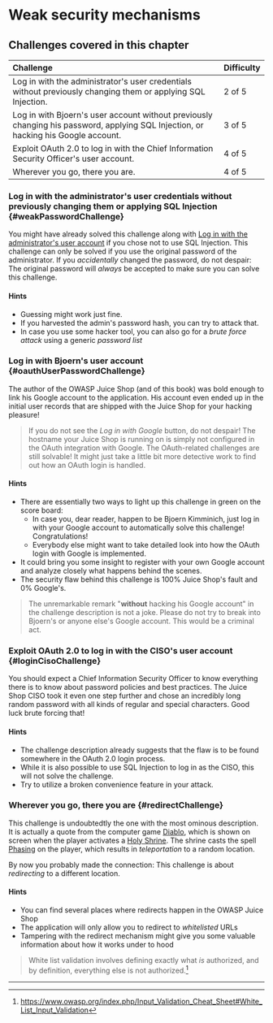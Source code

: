 # Weak security mechanisms

## Challenges covered in this chapter

| Challenge                                                                                                                          | Difficulty |
|:-----------------------------------------------------------------------------------------------------------------------------------|:-----------|
| Log in with the administrator's user credentials without previously changing them or applying SQL Injection.                       | 2 of 5     |
| Log in with Bjoern's user account without previously changing his password, applying SQL Injection, or hacking his Google account. | 3 of 5     |
| Exploit OAuth 2.0 to log in with the Chief Information Security Officer's user account.                                            | 4 of 5     |
| Wherever you go, there you are.                                                                                                    | 4 of 5     |

### Log in with the administrator's user credentials without previously changing them or applying SQL Injection {#weakPasswordChallenge}

You might have already solved this challenge along with
[Log in with the administrator's user account](sqli.md#loginAdminChallenge)
if you chose not to use SQL Injection. This challenge can only be solved
if you use the original password of the administrator. If you
_accidentally_ changed the password, do not despair: The original
password will _always_ be accepted to make sure you can solve this
challenge.

#### Hints

* Guessing might work just fine.
* If you harvested the admin's password hash, you can try to attack
  that.
* In case you use some hacker tool, you can also go for a _brute force
  attack_ using a generic _password list_

### Log in with Bjoern's user account {#oauthUserPasswordChallenge}

The author of the OWASP Juice Shop (and of this book) was bold enough to
link his Google account to the application. His account even ended up in
the initial user records that are shipped with the Juice Shop for your
hacking pleasure!

> If you do not see the _Log in with Google_ button, do not despair! The hostname your
  Juice Shop is running on is simply not configured in the OAuth integration with Google.
  The OAuth-related challenges are still solvable! It might just take a little bit more detective
  work to find out how an OAuth login is handled.

#### Hints

* There are essentially two ways to light up this challenge in green on the score board:
  * In case you, dear reader, happen to be Bjoern Kimminich, just log in with your Google
    account to automatically solve this challenge! Congratulations!
  * Everybody else might want to take detailed look into how the OAuth login with Google
    is implemented.
* It could bring you some insight to register with your own Google account and
  analyze closely what happens behind the scenes.
* The security flaw behind this challenge is 100% Juice Shop's fault and 0% Google's.

> The unremarkable remark "__without__ hacking his Google account" in the
  challenge description is not a joke. Please do not try to break into
  Bjoern's or anyone else's Google account. This would be a criminal act.

### Exploit OAuth 2.0 to log in with the CISO's user account {#loginCisoChallenge}

You should expect a Chief Information Security Officer to know everything there
is to know about password policies and best practices. The Juice Shop CISO took
it even one step further and chose an incredibly long random password with all kinds
of regular and special characters. Good luck brute forcing that!

#### Hints

* The challenge description already suggests that the flaw is to be found somewhere
  in the OAuth 2.0 login process.
* While it is also possible to use SQL Injection to log in as the CISO, this will
  not solve the challenge.
* Try to utilize a broken convenience feature in your attack.

### Wherever you go, there you are {#redirectChallenge}

This challenge is undoubtedtly the one with the most ominous
description. It is actually a quote from the computer game
[Diablo](http://us.blizzard.com/en-us/games/legacy/), which is shown on
screen when the player activates a
[Holy Shrine](http://diablo.gamepedia.com/Shrines_(Diablo_I)). The
shrine casts the spell
[Phasing](http://diablo.gamepedia.com/Phasing_(Diablo_I)) on the player,
which results in _teleportation_ to a random location.

By now you probably made the connection: This challenge is about
_redirecting_ to a different location.

#### Hints

* You can find several places where redirects happen in the OWASP Juice
  Shop
* The application will only allow you to redirect to _whitelisted_ URLs
* Tampering with the redirect mechanism might give you some valuable
  information about how it works under to hood

> White list validation involves defining exactly what _is_ authorized,
> and by definition, everything else is not authorized.[^1]

----

[^1]: https://www.owasp.org/index.php/Input_Validation_Cheat_Sheet#White_List_Input_Validation
